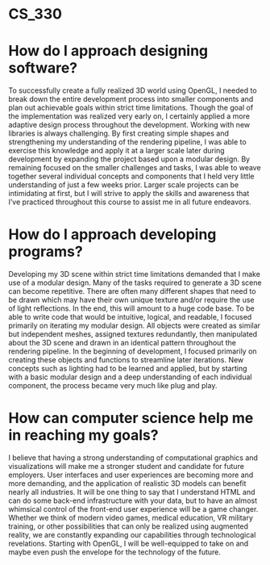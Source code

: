 # CS_330
# How do I approach designing software?
To successfully create a fully realized 3D world using OpenGL, I needed to break down the entire development process into smaller components and plan out achievable goals within strict time limitations.  Though the goal of the implementation was realized very early on, I certainly applied a more adaptive design process throughout the development.  Working with new libraries is always challenging.  By first creating simple shapes and strengthening my understanding of the rendering pipeline, I was able to exercise this knowledge and apply it at a larger scale later during development by expanding the project based upon a modular design.  By remaining focused on the smaller challenges and tasks, I was able to weave together several individual concepts and components that I held very little understanding of just a few weeks prior.  Larger scale projects can be intimidating at first, but I will strive to apply the skills and awareness that I’ve practiced throughout this course to assist me in all future endeavors.       
# How do I approach developing programs?
Developing my 3D scene within strict time limitations demanded that I make use of a modular design.  Many of the tasks required to generate a 3D scene can become repetitive.  There are often many different shapes that need to be drawn which may have their own unique texture and/or require the use of light reflections.  In the end, this will amount to a huge code base.  To be able to write code that would be intuitive, logical, and readable, I focused primarily on iterating my modular design.  All objects were created as similar but independent meshes, assigned textures redundantly, then manipulated about the 3D scene and drawn in an identical pattern throughout the rendering pipeline.  In the beginning of development, I focused primarily on creating these objects and functions to streamline later iterations.  New concepts such as lighting had to be learned and applied, but by starting with a basic modular design and a deep understanding of each individual component, the process became very much like plug and play.   
# How can computer science help me in reaching my goals? 
I believe that having a strong understanding of computational graphics and visualizations will make me a stronger student and candidate for future employers.  User interfaces and user experiences are becoming more and more demanding, and the application of realistic 3D models can benefit nearly all industries.  It will be one thing to say that I understand HTML and can do some back-end infrastructure with your data, but to have an almost whimsical control of the front-end user experience will be a game changer.  Whether we think of modern video games, medical education, VR military training, or other possibilities that can only be realized using augmented reality, we are constantly expanding our capabilities through technological revelations.  Starting with OpenGL, I will be well-equipped to take on and maybe even push the envelope for the technology of the future. 

